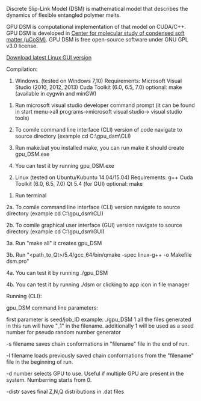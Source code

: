 Discrete Slip-Link Model (DSM) is mathematical model that describes the dynamics of flexible entangled polymer melts.

GPU DSM is computational implementation of that model on CUDA/C++. GPU DSM is developed in [Center for molecular study of condensed soft matter (μCoSM)](http://www.chbe.iit.edu/~schieber/dsm-software.html). GPU DSM is free open-source software under GNU GPL v3.0 license.

[Download latest Linux GUI version](https://github.com/ktaletsk/gpu_dsm/releases)

Compilation:

1) Windows. (tested on Windows 7,10)
Requirements:
Microsoft Visual Studio (2010, 2012, 2013)
Cuda Toolkit (6.0, 6.5, 7.0)
optional: make (available in cygwin and minGW)

1. Run microsoft visual studio developer command prompt
(it can be found in start menu->all programs->microsoft visual studio-> visual studio tools)
    
2. To comile command line interface (CLI) version of code navigate to source directory 
(example cd C:\gpu_dsm\CLI)
    
3. Run make.bat
you installed make, you can run make
it should create gpu_DSM.exe 
    
4. You can test it by running gpu_DSM.exe
        
2) Linux (tested on Ubuntu/Kubuntu 14.04/15.04)
Requirements:
g++
Cuda Toolkit (6.0, 6.5, 7.0)
Qt 5.4 (for GUI)
optional: make
    
1. Run terminal
    
2a. To comile command line interface (CLI) version navigate to source directory
(example cd C:\gpu_dsm\CLI)
    
2b. To comile graphical user interface (GUI) version navigate to source directory
(example cd C:\gpu_dsm\GUI)

3a. Run "make all"
it creates gpu_DSM

3b. Run "<path_to_Qt>/5.4/gcc_64/bin/qmake -spec linux-g++ -o Makefile dsm.pro"
    
4a. You can test it by running ./gpu_DSM
    
4b. You can test it by running ./dsm or clicking to app icon in file manager

    
Running (CLI):
    
gpu_DSM command line parameters:

first parameter is seed/job_ID
example: 
./gpu_DSM 1
all the files generated in this run will have "_1" in the filename.
additionally 1 will be used as a seed number for pseudo random number generator

-s filename 
saves chain conformations in "filename" file in the end of run.

-l filename
loads previously saved chain conformations from the "filename" file in the beginning of run.

-d number
selects GPU to use. Useful if multiple GPU are present in the system. Numberring starts from 0.
    
-distr
saves final Z,N,Q distributions in .dat files

